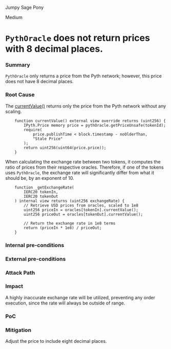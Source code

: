 Jumpy Sage Pony

Medium

# `PythOracle` does not return prices with 8 decimal places.

### Summary

`PythOracle` only returns a price from the Pyth network; however, this price does not have 8 decimal places.

### Root Cause

The [currentValue()](https://github.com/sherlock-audit/2024-11-oku/blob/main/oku-custom-order-types/contracts/oracle/External/PythOracle.sol#L32) returns only the price from the Pyth network without any scaling.

```solidity
    function currentValue() external view override returns (uint256) {
        IPyth.Price memory price = pythOracle.getPriceUnsafe(tokenId);
        require(
            price.publishTime < block.timestamp - noOlderThan,
            "Stale Price"
        );
        return uint256(uint64(price.price));
    }
```

When calculating the exchange rate between two tokens, it computes the ratio of prices from their respective oracles. Therefore, if one of the tokens uses `PythOracle`, the exchange rate will significantly differ from what it should be, by an exponent of 10.

```solidity
    function _getExchangeRate(
        IERC20 tokenIn,
        IERC20 tokenOut
    ) internal view returns (uint256 exchangeRate) {
        // Retrieve USD prices from oracles, scaled to 1e8
        uint256 priceIn = oracles[tokenIn].currentValue();
        uint256 priceOut = oracles[tokenOut].currentValue();

        // Return the exchange rate in 1e8 terms
        return (priceIn * 1e8) / priceOut;
    }
```

### Internal pre-conditions

### External pre-conditions

### Attack Path

### Impact

A highly inaccurate exchange rate will be utilized, preventing any order execution, since the rate will always be outside of range.

### PoC

### Mitigation

Adjust the price to include eight decimal places.